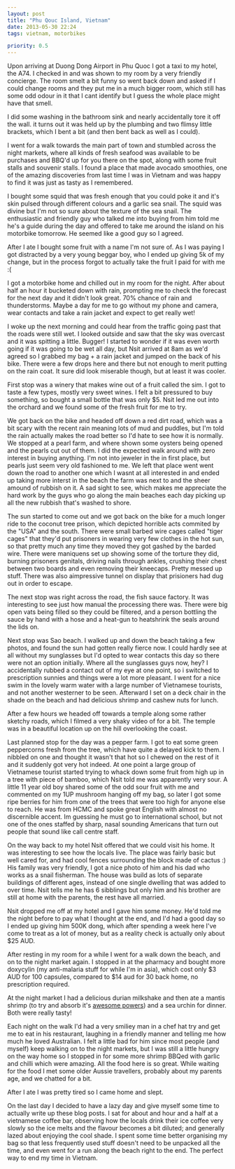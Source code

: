 ```yaml
---
layout: post
title: "Phu Qouc Island, Vietnam"
date: 2013-05-30 22:24
tags: vietnam, motorbikes

priority: 0.5
---
```

Upon arriving at Duong Dong Airport in Phu Quoc I got a taxi to my hotel, the A74. I checked in and was shown to my room by a very friendly concierge. The room smelt a bit funny so went back down and asked if I could change rooms and they put me in a much bigger room, which still has some odd odour in it that I cant identify but I guess the whole place might have that smell.

I did some washing in the bathroom sink and nearly accidentally tore it off the wall. it turns out it was held up by the plumbing and two flimsy little brackets, which I bent a bit (and then bent back as well as I could).

I went for a walk towards the main part of town and stumbled across the night markets, where all kinds of fresh seafood was available to be purchases and BBQ'd up for you there on the spot, along with some fruit stalls and souvenir stalls. I found a place that made avocado smoothies, one of the amazing discoveries from last time I was in Vietnam and was happy to find it was just as tasty as I remembered.

I bought some squid that was fresh enough that you could poke it and it's skin pulsed through different colours and a garlic sea snail. The squid was divine but I'm not so sure about the texture of the sea snail. The enthusiastic and friendly guy who talked me into buying from him told me he's a guide during the day and offered to take me around the island on his motorbike tomorrow. He seemed like a good guy so I agreed.

After I ate I bought some fruit with a name I'm not sure of. As I was paying I got distracted by a very young beggar boy, who I ended up giving 5k of my change, but in the process forgot to actually take the fruit I paid for with me :(

I got a motorbike home and chilled out in my room for the night. After about half an hour it bucketed down with rain, prompting me to check the forecast for the next day and it didn't look great. 70% chance of rain and thunderstorms. Maybe a day for me to go without my phone and camera, wear contacts and take a rain jacket and expect to get really wet!

I woke up the next morning and could hear from the traffic going past that the roads were still wet. I looked outside and saw that the sky was overcast and it was spitting a little. Bugger! I started to wonder if it was even worth going if it was going to be wet all day, but Nsit arrived at 8am as we'd agreed so I grabbed my bag + a rain jacket and jumped on the back of his bike. There were a few drops here and there but not enough to merit putting on the rain coat. It sure did look miserable though, but at least it was cooler.

First stop was a winery that makes wine out of a fruit called the sim. I got to taste a few types, mostly very sweet wines. I felt a bit pressured to buy something, so bought a small bottle that was only $5. Nsit led me out into the orchard and we found some of the fresh fruit for me to try.

We got back on the bike and headed off down a red dirt road, which was a bit scary with the recent rain meaning lots of mud and puddles, but I'm told the rain actually makes the road better so I'd hate to see how it is normally. We stopped at a pearl farm, and where shown some oysters being opened and the pearls cut out of them. I did the expected walk around with zero interest in buying anything. I'm not into jeweler in the in first place, but pearls just seem very old fashioned to me. We left that place went went down the road to another one which I wasnt at all interested in and ended up taking more interst in the beach the farm was next to and the sheer amound of rubbish on it. A sad sight to see, which makes me appreciate the hard work by the guys who go along the main beaches each day picking up all the new rubbish that's washed to shore.


The sun started to come out and we got back on the bike for a much longer ride to the coconut tree prison, which depicted horrible acts commited by the "USA" and the south. There were small barbed wire cages called "tiger cages" that they'd put prisoners in wearing very few clothes in the hot sun, so that pretty much any time they moved they got gashed by the barded wire. There were maniquens set up showing some of the torture they did, burning prisoners genitals, driving nails through ankles, crushing their chest between two boards and even removing their kneecaps. Pretty messed up stuff. There was also aimpressive tunnel on display that prisioners had dug out in order to escape.

The next stop was right across the road, the fish sauce factory. It was interesting to see just how manual the processing there was. There were big open vats being filled so they could be filtered, and a person bottling the sauce by hand with a hose and a heat-gun to heatshrink the seals around the lids on.


Next stop was Sao beach. I walked up and down the beach taking a few photos, and found the sun had gotten really fierce now. I could hardly see at all without my sunglasses but I'd opted to wear contacts this day so there were not an option initially. Where all the sunglasses guys now, hey? I accidentally rubbed a contact out of my eye at one point, so i switched to prescription sunnies and things were a lot more pleasant. I went for a nice swim in the lovely warm water with a large number of Vietnamese tourists, and not another westerner to be seen. Afterward I set on a deck chair in the shade on the beach and had delicious shrimp and cashew nuts for lunch.

After a few hours we headed off towards a temple along some rather sketchy roads, which I filmed a very shaky video of for a bit. The temple was in a beautiful location up on the hill overlooking the coast.

Last planned stop for the day was a pepper farm. I got to eat some green peppercorns fresh from the tree, which have quite a delayed kick to them. I nibbled on one and thought it wasn't that hot so I chewed on the rest of it and it suddenly got very hot indeed. At one point a large group of Vietnamese tourist started trying to whack down some fruit from high up in a tree with piece of bamboo, which Nsit told me was apparently very sour. A little 11 year old boy shared some of the odd sour fruit with me and commented on my 1UP mushroom hanging off my bag, so later I got some ripe berries for him from one of the trees that were too high for anyone else to reach. He was from HCMC and spoke great English with almost no discernible accent. Im guessing he must go to international school, but not one of the ones staffed by sharp, nasal sounding Americans that turn out people that sound like call centre staff.

On the way back to my hotel Nsit offered that we could visit his home. It was interesting to see how the locals live. The place was fairly basic but well cared for, and had cool fences surrounding the block made of cactus :) His family was very friendly, I got a nice photo of him and his dad who works as a snail fisherman. The house was build as lots of separate buildings of different ages, instead of one single dwelling that was added to over time. Nsit tells me he has 6 sibblings but only him and his brother are still at home with the parents, the rest have all married.

Nsit dropped me off at my hotel and I gave him some money. He'd told me the night before to pay what I thought at the end, and I'd had a good day so I ended up giving him 500K dong, which after spending a week here I've come to treat as a lot of money, but as a reality check is actually only about $25 AUD.

After resting in my room for a while I went for a walk down the beach, and on to the night market again. I stopped in at the pharmacy and bought more doxycylin (my anti-malaria stuff for while I'm in asia), which cost only $3 AUD for 100 capsules, compared to $14 aud for 30 back home, no prescription required.

At the night market I had a delicious durian milkshake and then ate a mantis shrimp (to try and absorb it's [awesome powers](http://theoatmeal.com/comics/mantis_shrimp)) and a sea urchin for dinner. Both were really tasty!

Each night on the walk I'd had a very smiliey man in a chef hat try and get me to eat in his restaurant, laughing in a friendly manner and telling me how much he loved Australian. I felt a little bad for him since most people (and myself) keep walking on to the night markets, but I was still a little hungry on the way home so I stopped in for some more shrimp BBQed with garlic and chilli which were amazing. All the food here is so great. While waiting for the food I met some older Aussie travellers, probably about my parents age, and we chatted for a bit.

After I ate I was pretty tired so I came home and slept.

On the last day I decided to have a lazy day and give myself some time to actually write up these blog posts. I sat for about and hour and a half at a vietnamese coffee bar, observing how the locals drink their ice coffee very slowly so the ice melts and the flavour becomes a bit diluted; and generally lazed about enjoying the cool shade. I spent some time better organising my bag so that less frequently used stuff doesn't need to be unpacked all the time, and even went for a run along the beach right to the end. The perfect way to end my time in Vietnam.
